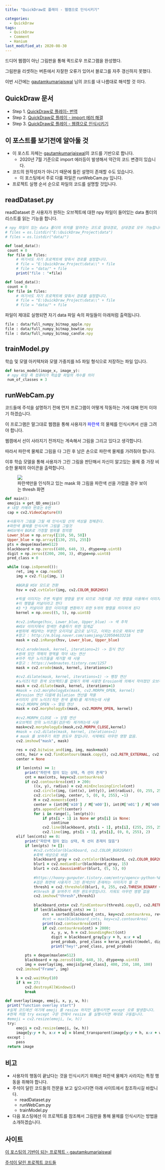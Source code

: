 ```yaml
---
title: "QuickDraw로 플레이 - 웹캠으로 인식시키기"

categories:
  - QuickDraw
tags: 
  - QuickDraw
  - Comment
  - Hanium
last_modified_at: 2020-08-30
---
```


드디어 웹캠이 아닌 그림판을 통해 퀵드로우 프로그램을 완성했다.

그림판을 리셋하는 버튼에서 자잘한 오류가 있어서 블로그를 자주 갱신하지 못했다.

이번 시간에는 [gautamkumarjaiswal](https://github.com/gautamkumarjaiswal/QucikDraw) 님의 코드를 내 나름대로 해석할 것 이다.

## QuickDraw 문서

   * Step 1. [QuickDraw로 플레이- 번역](https://jee00609.github.io/quickdraw/QuickDraw-Translation/)
   * Step 2. [QuickDraw로 플레이 - import 에러 해결](https://jee00609.github.io/quickdraw/QuickDraw-import-error/)
   * Step 3. [QuickDraw로 플레이 - 웹캠으로 인식시키기](https://jee00609.github.io/quickdraw/QuickDraw-code-comment/)

## 이 포스트를 보기전에 알아둘 것

   * 이 포스트 자체는 [gautamkumarjaiswal](https://github.com/gautamkumarjaiswal/QucikDraw)의 코드를 기반으로 합니다.
      * 2020년 7월 기준으로 import 에러등이 발생해서 약간의 코드 변경이 있습니다.
   * 코드의 원작성자가 아니기 때문에 틀린 설명이 존재할 수도 있습니다.
      * 이 포스팅에서 주로 다룰 파일은 runWebCam.py 입니다.
   * 프로젝트 실행 순서 순으로 파일의 코드를 설명할 것입니다.

## readDataset.py

readDataset 은 사용자가 원하는 오브젝트에 대한 npy 파일이 들어있는 data 폴더의 리스트를 읽는 기능을 합니다.

   ```ruby
# npy 파일이 있는 data 폴더의 위치를 알려주는 코드로 절대경로, 상대경로 모두 가능합니다.
# files = os.listdir("E:\QuickDraw_Project\data")
# files = os.listdir("data/")
   ```

   ```ruby
def load_data():
    count = 0
    for file in files:
        # 여기서도 자기 프로젝트에 맞춰서 경로를 설정합니다.
        # file = "E:\QuickDraw_Project\data\\" + file
        # file = "data/" + file
        print("file : "+file)
   ```

   ```ruby
def load_data():
    count = 0
    for file in files:
        # 여기서도 자기 프로젝트에 맞춰서 경로를 설정합니다.
        # file = "E:\QuickDraw_Project\data\\" + file
        # file = "data/" + file
   ```

파일이 제대로 실행되면 자기 data 파일 속의 파일들이 아래처럼 출력됩니다.

   ```ruby
file : data/full_numpy_bitmap_apple.npy
file : data/full_numpy_bitmap_bowtie.npy
file : data/full_numpy_bitmap_candle.npy
   ```

## trainModel.py

학습 및 모델 아키텍처와 모델 가중치를 h5 파일 형식으로 저장하는 파일 입니다.

   ```ruby
def keras_model(image_x, image_y):
    # npy 파일 즉 컴퓨터가 학습할 파일의 개수를 의미 
    num_of_classes = 3
   ```

## runWebCam.py

코드들에 주석을 설명하기 전에 먼저 프로그램이 어떻게 작동하는 가에 대해 먼저 이야기 하겠습니다.

이 프로그램은 말그대로 웹캠을 통해 사용자가 <span style="color:blue">파란색</span> 의 물체를 인식시켜서 선을 그려야 합니다.

웹캠에서 선이 사라지기 전까지는 계속해서 그림을 그리고 있다고 생각합니다.

따라서 파란색 물체로 그림을 다 그린 후 남은 손으로 파란색 물체를 가려줘야 합니다.

이후 학습 모델을 통해 사용자가 그린 그림을 판단해서 자신이 알고있는 물체 중 가장 비슷한 물체의 아이콘을 출력합니다.

<figure class="align-center">
  <img src="/assets/images/2020-08-30-mask-and-thresh.jpg">
  <figcaption>파란색만을 인식하고 있는 mask 와 그림을 파란색 선을 가렸을 경우 보이는 thresh 화면</figcaption>
</figure>

   ```ruby
def main():
    emojis = get_QD_emojis()
    # 내장 카메라 번호는 0번
    cap = cv2.VideoCapture(0)
    
    #사용자가 그림을 그릴 때 인식시킬 선의 색상을 정해준다. 
    #파란색 물체를 인식시켜 그림을 그릴것
    #HSV에서 BGR로 가정할 범위를 정의함
    Lower_blue = np.array([110, 50, 50])
    Upper_blue = np.array([130, 255, 255])
    pts = deque(maxlen=512)
    blackboard = np.zeros((480, 640, 3), dtype=np.uint8)
    digit = np.zeros((200, 200, 3), dtype=np.uint8)
    pred_class = 0

    while (cap.isOpened()):
        ret, img = cap.read()
        img = cv2.flip(img, 1)
        
        #BGR을 HSV 모드로 전환
        hsv = cv2.cvtColor(img, cv2.COLOR_BGR2HSV)
        
        #픽셀 이미지는 주변 픽셀의 영향을 받게 되므로 가중치를 가진 행렬을 이용해서 이미지에 여러가지 효과를 줄 수 있는데 
        #이 행렬을 커널이라고 한다
        #3 *3 커널이라 함은 이미지를 변환하기 위한 9개의 행렬을 의미하게 된다
        kernel = np.ones((5, 5), np.uint8)
        
        #cv2.inRange(hsv, Lower_blue, Upper_blue) -> 색 추적
        #HSV 이미지에서 청색만 추출하기 위한 임계값
        #범위에 해당하는 부분만 오리지널 값으로 남기고, 이외는 0으로 채워서 반환
        #참고 : http://m.blog.naver.com/samsjang/220504633218
        mask = cv2.inRange(hsv, Lower_blue, Upper_blue)
        
        #cv2.erode(mask, kernel, iterations=2) -> 침식 연산
        #원래 있던 객체의 영역을 깍아 내는 연산
        #아주 작은 노이즈들을 제거할 때 사용
        #참고 : https://webnautes.tistory.com/1257
        mask = cv2.erode(mask, kernel, iterations=2)
        
        #cv2.dilate(mask, kernel, iterations=1) -> 팽창 연산
        #노이즈(작은 흰색 오브젝트)를 없애기 위해 사용한 Erosion에 의해서 작아졌던 오브젝트를 원래대로 돌림
        mask = cv2.dilate(mask, kernel, iterations=1)
        #mask = cv2.morphologyEx(mask, cv2.MORPH_OPEN, kernel)
        #Erosion 연산 다음에 Dilation 연산을 적용
        #이미지 상의 노이즈(작은 흰색 물체)를 제거하는데 사용
        #cv2.MORPH_OPEN -> 열림 연산
        mask = cv2.morphologyEx(mask, cv2.MORPH_OPEN, kernel)
        
        #cv2.MORPH_CLOSE -> 닫힘 연산
        #오브젝트 안의 노이즈들(검은색) 제거하는데 사용
        mask=cv2.morphologyEx(mask,cv2.MORPH_CLOSE,kernel)
        #mask = cv2.dilate(mask, kernel, iterations=1)
        # mask 를 보여주기 위한 윈도우 창입니다. 삭제해도 아무런 영향 없음.
        cv2.imshow("mask", mask)
        
        res = cv2.bitwise_and(img, img, mask=mask)
        cnts, heir = cv2.findContours(mask.copy(), cv2.RETR_EXTERNAL, cv2.CHAIN_APPROX_SIMPLE)[-2:]
        center = None

        if len(cnts) >= 1:
            print("파란색 점이 있는 상태, 즉 선이 존재")
            cnt = max(cnts, key=cv2.contourArea)
            if cv2.contourArea(cnt) > 200:
                ((x, y), radius) = cv2.minEnclosingCircle(cnt)
                cv2.circle(img, (int(x), int(y)), int(radius), (0, 255, 255), 2)
                cv2.circle(img, center, 5, (0, 0, 255), -1)
                M = cv2.moments(cnt)
                center = (int(M['m10'] / M['m00']), int(M['m01'] / M['m00']))
                pts.appendleft(center)
                for i in range(1, len(pts)):
                    if pts[i - 1] is None or pts[i] is None:
                        continue
                    cv2.line(blackboard, pts[i - 1], pts[i], (255, 255, 255), 7)
                    cv2.line(img, pts[i - 1], pts[i], (0, 0, 255), 2)
        elif len(cnts) == 0:
            print("파란색 점이 없는 상태, 즉 선이 존재치 않음")
            if len(pts) != []:
                #cv2.cvtColor(blackboard, cv2.COLOR_BGR2GRAY)
                #흑백 색상으로 바꿈
                blackboard_gray = cv2.cvtColor(blackboard, cv2.COLOR_BGR2GRAY)
                blur1 = cv2.medianBlur(blackboard_gray, 15)
                blur1 = cv2.GaussianBlur(blur1, (5, 5), 0)
                
                #https://hoony-gunputer.tistory.com/entry/opencv-python-%EC%9D%B4%EB%AF%B8%EC%A7%80-Thresholding
                #검은 화면에 사용자가 그린 흰색선이 존재하는 이미지가 뜰 것
                thresh1 = cv2.threshold(blur1, 0, 255, cv2.THRESH_BINARY + cv2.THRESH_OTSU)[1]
                #thresh 를 보여주기 위한 윈도우창입니다. 지워도 아무런 영향 없음
                cv2.imshow("thresh",thresh1)
                
                blackboard_cnts= cv2.findContours(thresh1.copy(), cv2.RETR_TREE, cv2.CHAIN_APPROX_NONE)[0]
                if len(blackboard_cnts) >= 1:
                    cnt = sorted(blackboard_cnts, key=cv2.contourArea, reverse=True)[0]
                    #cnt = max(blackboard_cnts, key=cv2.contourArea)
                    print(cv2.contourArea(cnt))
                    if cv2.contourArea(cnt) > 2000:
                        x, y, w, h = cv2.boundingRect(cnt)
                        digit = blackboard_gray[y:y + h, x:x + w]
                        pred_probab, pred_class = keras_predict(model, digit)
                        print("hey!",pred_class, pred_probab)

            pts = deque(maxlen=512)
            blackboard = np.zeros((480, 640, 3), dtype=np.uint8)
            img = overlay(img, emojis[pred_class], 400, 250, 100, 100)
        cv2.imshow("Frame", img)
        
        k = cv2.waitKey(10)
        if k == 27:
            cv2.destroyAllWindows()
            break
   ```

   ```ruby
def overlay(image, emoji, x, y, w, h):
    print("function overlay start")
    #실제 코드에선 여기에 emoji 를 resize 하지만 실행시키면 except 오류 발생합니다.
    #현재 처럼 try except 구문 안에서 resize 를 실행시키면 제대로 구동됩니다.
    #emoji = cv2.resize(emoji, (w, h))
    try:
        emoji = cv2.resize(emoji, (w, h))
        image[y:y + h, x:x + w] = blend_transparent(image[y:y + h, x:x + w], emoji)
    except :
        pass
    return image
   ```

## 비고

   * 사용자의 행동이 끝났다는 것을 인식시키기 위해선 파란색 물체가 사라지는 특정 행동을 취해야 합니다.
   * 주석이 달린 코드들의 전문을 보고 싶으시다면 아래 사이트에서 참조하시길 바랍니다.
      * readDataset.py
      * runWebCam.py
      * trainModel.py
   * 다음 포스팅에선 이 프로젝트를 참조해서 그림판을 통해 물체를 인식시키는 방법을 소개하겠습니다.

## 사이트

[이 포스팅의 기반이 되는 프로젝트 - gautamkumarjaiswal](https://github.com/gautamkumarjaiswal/QucikDraw)

[주석이 달린 프로젝트 코드들](https://github.com/jee00609/Hanium_2020/tree/master/quick%20draw)
